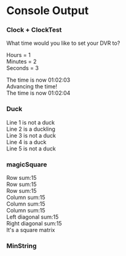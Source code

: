# Console Output

### Clock + ClockTest
What time would you like to set your DVR to?

Hours = 1\
Minutes = 2\
Seconds = 3

The time is now 01:02:03\
Advancing the time!\
The time is now 01:02:04

### Duck
Line 1 is not a duck\
Line 2 is a duckling\
Line 3 is not a duck\
Line 4 is a duck\
Line 5 is not a duck

### magicSquare
Row sum:15\
Row sum:15\
Row sum:15\
Column sum:15\
Column sum:15\
Column sum:15\
Left diagonal sum:15\
Right diagonal sum:15\
It's a square matrix

### MinString